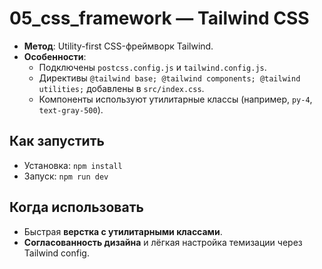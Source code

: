 # 05_css_framework — Tailwind CSS

- **Метод**: Utility-first CSS-фреймворк Tailwind.
- **Особенности**:
  - Подключены `postcss.config.js` и `tailwind.config.js`.
  - Директивы `@tailwind base; @tailwind components; @tailwind utilities;` добавлены в `src/index.css`.
  - Компоненты используют утилитарные классы (например, `py-4`, `text-gray-500`).

## Как запустить
- Установка: `npm install`
- Запуск: `npm run dev`

## Когда использовать
- Быстрая **верстка с утилитарными классами**.
- **Согласованность дизайна** и лёгкая настройка темизации через Tailwind config.
